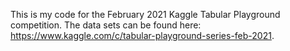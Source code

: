 This is my code for the February 2021 Kaggle Tabular Playground competition. The data sets can be found here: https://www.kaggle.com/c/tabular-playground-series-feb-2021. 
